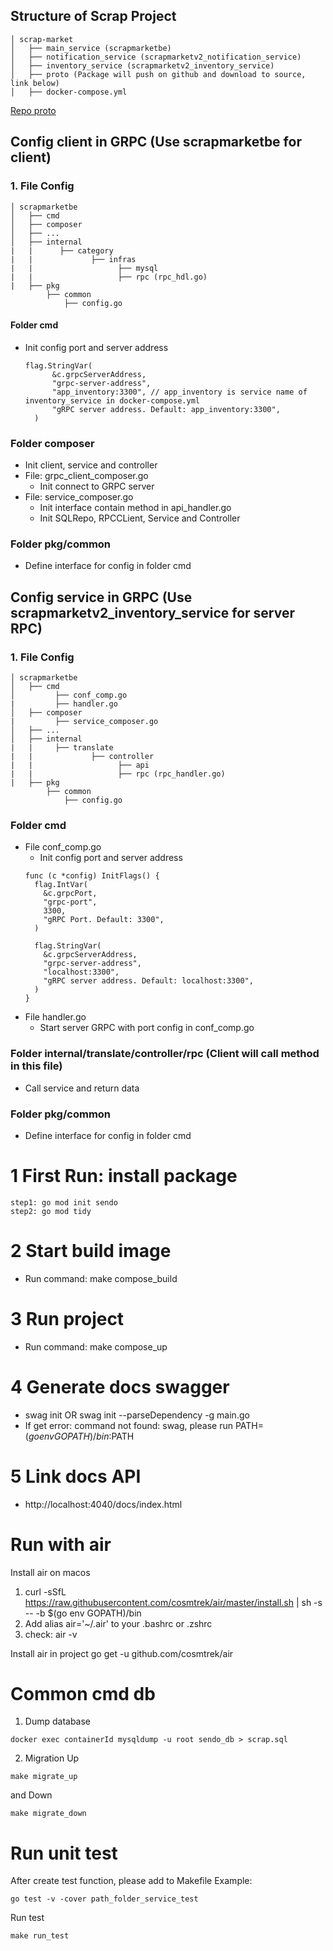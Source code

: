 ## Structure of Scrap Project
    │ scrap-market
    │   ├── main_service (scrapmarketbe)
    │   ├── notification_service (scrapmarketv2_notification_service)
    │   ├── inventory_service (scrapmarketv2_inventory_service)
    │   ├── proto (Package will push on github and download to source, link below)     
    │   ├── docker-compose.yml
[Repo proto](https://github.com/tuanpham197/test_repo)
## Config client in GRPC (Use scrapmarketbe for client)
### 1. File Config
  ```
  │ scrapmarketbe
  │   ├── cmd
  │   ├── composer
  │   ├── ...
  │   ├── internal
  |   |      ├── category
  |   |             ├── infras
  |   |                   ├── mysql
  |   |                   ├── rpc (rpc_hdl.go)
  |   ├── pkg
          ├── common
              ├── config.go
  ```
#### Folder cmd
- Init config port and server address
  ```
  flag.StringVar(
		&c.grpcServerAddress,
		"grpc-server-address",
		"app_inventory:3300", // app_inventory is service name of inventory_service in docker-compose.yml
		"gRPC server address. Default: app_inventory:3300",
	)
  ```

### Folder composer
- Init client, service and controller
- File: grpc_client_composer.go
  - Init connect to GRPC server
- File: service_composer.go
  - Init interface contain method in api_handler.go
  - Init SQLRepo, RPCCLient, Service and Controller
### Folder pkg/common
- Define interface for config in folder cmd


## Config service in GRPC (Use scrapmarketv2_inventory_service for server RPC)
### 1. File Config
  ```
  │ scrapmarketbe
  │   ├── cmd
  │         ├── conf_comp.go
  |         ├── handler.go     
  │   ├── composer
  |         ├── service_composer.go
  │   ├── ...
  │   ├── internal
  |   |     ├── translate
  |   |             ├── controller
  |   |                   ├── api
  |   |                   ├── rpc (rpc_handler.go)
  |   ├── pkg
          ├── common
              ├── config.go
  ```
### Folder cmd
- File conf_comp.go
  - Init config port and server address
  ```
  func (c *config) InitFlags() {
    flag.IntVar(
      &c.grpcPort,
      "grpc-port",
      3300,
      "gRPC Port. Default: 3300",
    )

    flag.StringVar(
      &c.grpcServerAddress,
      "grpc-server-address",
      "localhost:3300",
      "gRPC server address. Default: localhost:3300",
    )
  }
  ```
- File handler.go
  - Start server GRPC with port config in conf_comp.go
### Folder internal/translate/controller/rpc (Client will call method in this file)
- Call service and return data

### Folder pkg/common
- Define interface for config in folder cmd

# 1 First Run: install package 
```
step1: go mod init sendo
step2: go mod tidy 
```
# 2 Start build image
 - Run command: make compose_build
# 3 Run project
 - Run command: make compose_up 

# 4 Generate docs swagger
 - swag init  OR swag init --parseDependency -g main.go 
 - If get error: command not found: swag, please run PATH=$(go env GOPATH)/bin:$PATH

# 5 Link docs API
 - http://localhost:4040/docs/index.html

 # Run with air
 Install air on macos
  1. curl -sSfL https://raw.githubusercontent.com/cosmtrek/air/master/install.sh | sh -s -- -b $(go env GOPATH)/bin
  2. Add alias air='~/.air' to your .bashrc or .zshrc
  3. check: air -v
 
 Install air in project
  go get -u github.com/cosmtrek/air

# Common cmd db
1. Dump database
```
docker exec containerId mysqldump -u root sendo_db > scrap.sql
```

2. Migration
Up
```
make migrate_up 
```
and
Down
```
make migrate_down
```
# Run unit test
After create test function, please add to Makefile
Example: 
```
go test -v -cover path_folder_service_test
```
Run test
```
make run_test
```


   

